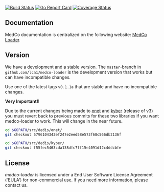 [![Build Status](https://travis-ci.org/lca1/medco-loader.svg?branch=master)](https://travis-ci.org/lca1/medco-loader) 
[![Go Report Card](https://goreportcard.com/badge/github.com/lca1/medco-loader)](https://goreportcard.com/report/github.com/lca1/medco-loader) 
[![Coverage Status](https://coveralls.io/repos/github/lca1/medco-loader/badge.svg?branch=master)](https://coveralls.io/github/lca1/medco-loader?branch=master)

## Documentation
MedCo documentation is centralized on the following website: 
[MedCo Loader](https://medco.epfl.ch/documentation/developer/components/medco-loader.html).

## Version

We have a development and a stable version. The `master`-branch in `github.com/lca1/medco-loader` is the development version that works but can have incompatible changes.

Use one of the latest tags `v0.1.1a` that are stable and have no incompatible changes.

**Very Important!!** 

Due to the current changes being made to [onet](https://github.com/dedis/onet) and [kyber](https://github.com/dedis/kyber) (release of v3) you must revert back to previous commits for these two libraries if you want medco-loader to work. This will change in the near future. 

```bash
cd $GOPATH/src/dedis/onet/
git checkout 5796104343ef247e2eed58e573f68c566db2136f

cd $GOPATH/src/dedis/kyber/
git checkout f55fec5463cda138dfc7ff15e4091d12c4ddcbfe
```

## License
*medco-loader* is licensed under a End User Software License Agreement ('EULA') for non-commercial use.
If you need more information, please contact us.
